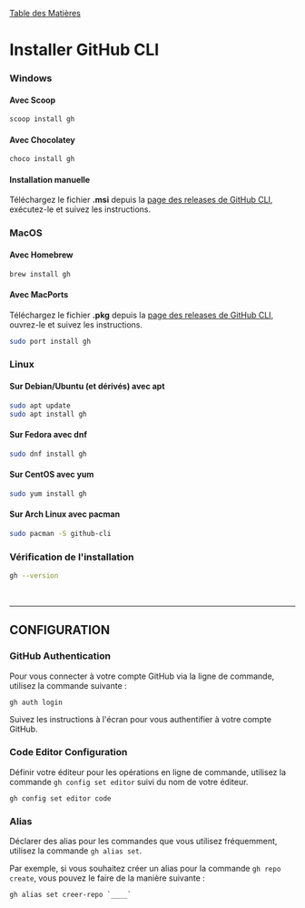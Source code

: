 <a href="README.md">Table des Matières</a>

# Installer GitHub CLI

### Windows

#### Avec Scoop

```bash
scoop install gh
```

#### Avec Chocolatey

```bash
choco install gh
```

#### Installation manuelle

Téléchargez le fichier **.msi** depuis la [page des releases de GitHub CLI](https://cli.github.com/), exécutez-le et suivez les instructions.

### MacOS

#### Avec Homebrew

```bash
brew install gh
```

#### Avec MacPorts

Téléchargez le fichier **.pkg** depuis la [page des releases de GitHub CLI](https://cli.github.com/), ouvrez-le et suivez les instructions.

```bash
sudo port install gh
```

### Linux

#### Sur Debian/Ubuntu (et dérivés) avec apt

```bash
sudo apt update
sudo apt install gh
```

#### Sur Fedora avec dnf

```bash
sudo dnf install gh
```

#### Sur CentOS avec yum

```bash
sudo yum install gh
```

#### Sur Arch Linux avec pacman

```bash 
sudo pacman -S github-cli
```

### Vérification de l'installation 

```bash
gh --version
```

<br>

***
## CONFIGURATION

### GitHub Authentication

Pour vous connecter à votre compte GitHub via la ligne de commande, utilisez la commande suivante :

```
gh auth login
```

Suivez les instructions à l'écran pour vous authentifier à votre compte GitHub.



###  Code Editor Configuration

Définir votre éditeur pour les opérations en ligne de commande, utilisez la commande `gh config set editor` suivi du nom de votre éditeur. 

```
gh config set editor code
```

###  Alias

Déclarer des alias pour les commandes que vous utilisez fréquemment, utilisez la commande `gh alias set`. 

Par exemple, si vous souhaitez créer un alias pour la commande `gh repo create`, vous pouvez le faire de la manière suivante :

```
gh alias set creer-repo `____`
```
